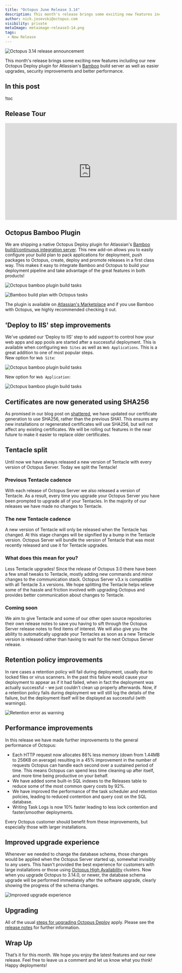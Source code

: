 ```yaml
---
title: "Octopus June Release 3.14"
description: This month's release brings some exciting new features including our new Octopus plugin for Atlassian's Bamboo build server as well as easier upgrades, security improvements and better performance.
author: nick.josevski@octopus.com
visibility: private
metaImage: metaimage-release3-14.png
tags:
 - New Release
---
```


![Octopus 3.14 release announcement](blogimage-release-3-14.png)

This month's release brings some exciting new features including our new Octopus Deploy plugin for Atlassian's [Bamboo](https://www.atlassian.com/software/bamboo) build server as well as easier upgrades, security improvements and better performance.

## In this post

!toc

## Release Tour

<iframe width="560" height="315" src="https://www.youtube.com/embed/CWf5Y-dk14c" frameborder="0" allowfullscreen></iframe>

## Octopus Bamboo Plugin

We are shipping a native Octopus Deploy plugin for Atlassian's [Bamboo build/continuous integration server](https://www.atlassian.com/software/bamboo).   This new add-on allows you to easily configure your build plan to pack applications for deployment, push packages to Octopus, create, deploy and promote releases in a first class way. This makes it easy to integrate Bamboo and Octopus to build your deployment pipeline and take advantage of the great features in both products!

![Octopus bamboo plugin build tasks](bamboo01.png "width=500")

![Bamboo build plan with Octopus tasks](bamboo02.png "width=500")

The plugin is available on [Atlassian's Marketplace](https://marketplace.atlassian.com/plugins/com.octopus.bamboo/server/overview) and if you use Bamboo with Octopus, we highly recommended checking it out.

## 'Deploy to IIS' step improvements

We've updated our ‘Deploy to IIS’ step to add support to control how your web apps and app pools are started after a successful deployment.  This is available when configuring `Web Sites` as well as `Web Applications`.  This is a great addition to one of most popular steps.  
New option for `Web Site`:

![Octopus bamboo plugin build tasks](iis-step01.png "width=500")

New option for `Web Application`:

![Octopus bamboo plugin build tasks](iis-step02.png "width=500")

## Certificates are now generated using SHA256

As promised in our blog post on [shattered](http://octopus.com/blog/shattered), we have updated our certificate generation to use SHA256, rather than the previous SHA1. This ensures any new installations or regenerated certificates will use SHA256, but will not affect any existing certificates. We will be rolling out features in the near future to make it easier to replace older certificates.

## Tentacle split

Until now we have always released a new version of Tentacle with every version of Octopus Server. Today we split the Tentacle!

### Previous Tentacle cadence

With each release of Octopus Server we also released a version of Tentacle. As a result, every time you upgrade your Octopus Server you have been prompted to upgrade all of your Tentacles. In the majority of our releases we have made no changes to Tentacle.

### The new Tentacle cadence

A new version of Tentacle will only be released when the Tentacle has changed. At this stage changes will be signified by a bump in the Tentacle version. Octopus Server will bundle the version of Tentacle that was most recently released and use it for Tentacle upgrades.

### What does this mean for you?

Less Tentacle upgrades! Since the release of Octopus 3.0 there have been a few small tweaks to Tentacle, mostly adding new commands and minor changes to the communication stack. Octopus Server v3.x is compatible with all Tentacle 3.x versions. We hope splitting the Tentacle helps relieve some of the hassle and friction involved with upgrading Octopus and provides better communication about changes to Tentacle.

### Coming soon

We aim to give Tentacle and some of our other open source repositories their own release notes to save you having to sift through the Octopus Server release notes to find items of interest. We will also give you the ability to automatically upgrade your Tentacles as soon as a new Tentacle version is released rather than having to wait for the next Octopus Server release.

## Retention policy improvements

In rare cases a retention policy will fail during deployment, usually due to locked files or virus scanners. In the past this failure would cause your deployment to appear as if it had failed, when in fact the deployment was actually successful - we just couldn't clean up properly afterwards. Now, if a retention policy fails during deployment we will still log the details of the failure, but the deployment itself will be displayed as successful (with warnings).

![Retention error as warning](octopus-release-3-14-retention-error-as-warning.png "width=500")

## Performance improvements

In this release we have made further improvements to the general performance of Octopus:

- Each HTTP request now allocates 86% less memory (down from 1.44MB to 256KB on average) resulting in a 45% improvement in the number of requests Octopus can handle each second over a sustained period of time. This means Octopus can spend less time cleaning up after itself, and more time being productive on your behalf.
- We have added some built-in SQL indexes to the Releases table to reduce some of the most common query costs by 92%.
- We have improved the performance of the task scheduler and retention policies, leading to reduced contention and query cost on the SQL database.
- Writing Task Logs is now 10% faster leading to less lock contention and faster/smoother deployments.

Every Octopus customer should benefit from these improvements, but especially those with larger installations.

## Improved upgrade experience

Whenever we needed to change the database schema, those changes would be applied when the Octopus Server started up, somewhat invisibly to any users. This hasn't provided the best experience for customers with large installations or those using [Octopus High Availability](http://g.octopushq.com/HighAvailability) clusters. Now when you upgrade Octopus to 3.14.0, or newer, the database schema upgrade will be performed immediately after the software upgrade, clearly showing the progress of the schema changes.

![Improved upgrade experience](octopus-release-3-14-improved-upgrade-experience.gif "width=500")

## Upgrading

All of the usual [steps for upgrading Octopus Deploy](https://octopus.com/docs/administration/upgrading) apply. Please see the [release notes](https://octopus.com/downloads/compare?to=3.14.0) for further information.

## Wrap Up

That’s it for this month. We hope you enjoy the latest features and our new release. Feel free to leave us a comment and let us know what you think!  Happy deployments!
